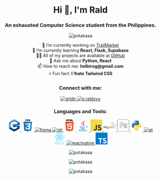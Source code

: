 <h1 align="center">Hi 👋, I'm Rald</h1>
<h3 align="center">An exhausted Computer Science student from the Philippines.</h3>

<p align="center"> 
  <img src="https://komarev.com/ghpvc/?username=potakaaa&label=Profile%20views&color=0e75b6&style=flat" alt="potakaaa" />
</p>

<p align="center">
  🔭 I’m currently working on <a href="https://github.com/potakaaa/trailmarket">TrailMarket</a><br>
  🌱 I’m currently learning <strong>React, Flask, Supabase</strong><br>
  👨‍💻 All of my projects are available at <a href="https://github.com/potakaaa">GitHub</a><br>
  💬 Ask me about <strong>Python, React</strong><br>
  📫 How to reach me: <strong>helbirog@gmail.com</strong><br>
  ⚡ Fun fact: <strong>I !hate Tailwind CSS</strong>
</p>

<h3 align="center">Connect with me:</h3>
<p align="center">
  <a href="https://fb.com/grldjr" target="blank">
    <img src="https://raw.githubusercontent.com/rahuldkjain/github-profile-readme-generator/master/src/images/icons/Social/facebook.svg" alt="grldjr" height="30" width="40" />
  </a>
  <a href="https://instagram.com/jr.raldyyy" target="blank">
    <img src="https://raw.githubusercontent.com/rahuldkjain/github-profile-readme-generator/master/src/images/icons/Social/instagram.svg" alt="jr.raldyyy" height="30" width="40" />
  </a>
</p>

<h3 align="center">Languages and Tools:</h3>
<p align="center"> 
  <a href="https://www.w3schools.com/cpp/" target="_blank" rel="noreferrer"> 
    <img src="https://raw.githubusercontent.com/devicons/devicon/master/icons/cplusplus/cplusplus-original.svg" alt="cplusplus" width="40" height="40"/> 
  </a> 
  <a href="https://www.w3schools.com/css/" target="_blank" rel="noreferrer"> 
    <img src="https://raw.githubusercontent.com/devicons/devicon/master/icons/css3/css3-original-wordmark.svg" alt="css3" width="40" height="40"/> 
  </a> 
  <a href="https://www.figma.com/" target="_blank" rel="noreferrer"> 
    <img src="https://www.vectorlogo.zone/logos/figma/figma-icon.svg" alt="figma" width="40" height="40"/> 
  </a> 
  <a href="https://git-scm.com/" target="_blank" rel="noreferrer"> 
    <img src="https://www.vectorlogo.zone/logos/git-scm/git-scm-icon.svg" alt="git" width="40" height="40"/> 
  </a> 
  <a href="https://www.w3.org/html/" target="_blank" rel="noreferrer"> 
    <img src="https://raw.githubusercontent.com/devicons/devicon/master/icons/html5/html5-original-wordmark.svg" alt="html5" width="40" height="40"/> 
  </a> 
  <a href="https://www.java.com" target="_blank" rel="noreferrer"> 
    <img src="https://raw.githubusercontent.com/devicons/devicon/master/icons/java/java-original.svg" alt="java" width="40" height="40"/> 
  </a> 
  <a href="https://developer.mozilla.org/en-US/docs/Web/JavaScript" target="_blank" rel="noreferrer"> 
    <img src="https://raw.githubusercontent.com/devicons/devicon/master/icons/javascript/javascript-original.svg" alt="javascript" width="40" height="40"/> 
  </a> 
  <a href="https://www.mysql.com/" target="_blank" rel="noreferrer"> 
    <img src="https://raw.githubusercontent.com/devicons/devicon/master/icons/mysql/mysql-original-wordmark.svg" alt="mysql" width="40" height="40"/> 
  </a> 
  <a href="https://www.photoshop.com/en" target="_blank" rel="noreferrer"> 
    <img src="https://raw.githubusercontent.com/devicons/devicon/master/icons/photoshop/photoshop-line.svg" alt="photoshop" width="40" height="40"/> 
  </a> 
  <a href="https://www.python.org" target="_blank" rel="noreferrer"> 
    <img src="https://raw.githubusercontent.com/devicons/devicon/master/icons/python/python-original.svg" alt="python" width="40" height="40"/> 
  </a> 
  <a href="https://www.qt.io/" target="_blank" rel="noreferrer"> 
    <img src="https://upload.wikimedia.org/wikipedia/commons/0/0b/Qt_logo_2016.svg" alt="qt" width="40" height="40"/> 
  </a> 
  <a href="https://reactjs.org/" target="_blank" rel="noreferrer"> 
    <img src="https://raw.githubusercontent.com/devicons/devicon/master/icons/react/react-original-wordmark.svg" alt="react" width="40" height="40"/> 
  </a> 
  <a href="https://reactnative.dev/" target="_blank" rel="noreferrer"> 
    <img src="https://reactnative.dev/img/header_logo.svg" alt="reactnative" width="40" height="40"/> 
  </a> 
  <a href="https://www.typescriptlang.org/" target="_blank" rel="noreferrer"> 
    <img src="https://raw.githubusercontent.com/devicons/devicon/master/icons/typescript/typescript-original.svg" alt="typescript" width="40" height="40"/> 
  </a> 
</p>

<p align="center">
  <img src="https://github-readme-stats.vercel.app/api/top-langs?username=potakaaa&show_icons=true&locale=en&layout=compact" alt="potakaaa" />
</p>

<p align="center">
  <img src="https://github-readme-stats.vercel.app/api?username=potakaaa&show_icons=true&locale=en" alt="potakaaa" />
</p>

<p align="center">
  <img src="https://github-readme-streak-stats.herokuapp.com/?user=potakaaa" alt="potakaaa" />
</p>
